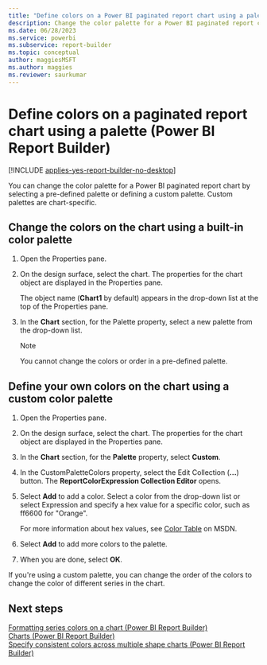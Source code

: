 ```yaml
---
title: "Define colors on a Power BI paginated report chart using a palette | Microsoft Docs"
description: Change the color palette for a Power BI paginated report chart by selecting a pre-defined palette or by defining a custom palette. 
ms.date: 06/28/2023
ms.service: powerbi
ms.subservice: report-builder
ms.topic: conceptual
author: maggiesMSFT
ms.author: maggies
ms.reviewer: saurkumar
---
```

# Define colors on a paginated report chart using a palette (Power BI Report Builder)

[!INCLUDE [applies-yes-report-builder-no-desktop](../../includes/applies-yes-report-builder-no-desktop.md)]

  You can change the color palette for a Power BI paginated report chart by selecting a pre-defined palette or defining a custom palette. Custom palettes are chart-specific.  
  
  
## Change the colors on the chart using a built-in color palette  
  
1. Open the Properties pane.  
  
1. On the design surface, select the chart. The properties for the chart object are displayed in the Properties pane.  
  
     The object name (**Chart1** by default) appears in the drop-down list at the top of the Properties pane.  
  
1. In the **Chart** section, for the Palette property, select a new palette from the drop-down list.  
  
    > [!NOTE]  
    >  You cannot change the colors or order in a pre-defined palette.  
  
## Define your own colors on the chart using a custom color palette  
  
1. Open the Properties pane.  
  
1. On the design surface, select the chart. The properties for the chart object are displayed in the Properties pane.  
  
1. In the **Chart** section, for the **Palette** property, select **Custom**.  
  
1. In the CustomPaletteColors property, select the Edit Collection (**...**) button. The **ReportColorExpression Collection Editor** opens.  
  
1. Select **Add** to add a color. Select a color from the drop-down list or select Expression and specify a hex value for a specific color, such as ff6600 for "Orange".  
  
     For more information about hex values, see [Color Table](https://go.microsoft.com/fwlink/?linkid=9258) on MSDN.  
  
1. Select **Add** to add more colors to the palette.  
  
1. When you are done, select **OK**.  
  
 If you're using a custom palette, you can change the order of the colors to change the color of different series in the chart.  
  
## Next steps  
 [Formatting series colors on a chart (Power BI Report Builder)](/sql/reporting-services/report-design/formatting-series-colors-on-a-chart-report-builder-and-ssrs)   
 [Charts (Power BI Report Builder)](/sql/reporting-services/report-design/charts-report-builder-and-ssrs)   
 [Specify consistent colors across multiple shape charts (Power BI Report Builder)](/sql/reporting-services/report-design/specify-consistent-colors-across-multiple-shape-charts-report-builder-and-ssrs)  
  
  
